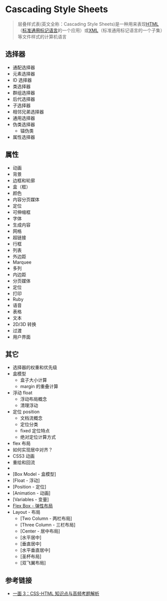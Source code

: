 # Cascading Style Sheets

> 层叠样式表(英文全称：Cascading Style Sheets)是一种用来表现[HTML](https://baike.baidu.com/item/HTML)（[标准通用标记语言](https://baike.baidu.com/item/%E6%A0%87%E5%87%86%E9%80%9A%E7%94%A8%E6%A0%87%E8%AE%B0%E8%AF%AD%E8%A8%80/6805073)的一个应用）或[XML](https://baike.baidu.com/item/XML)（标准通用标记语言的一个子集）等文件样式的计算机语言

## 选择器

- 通配选择器
- 元素选择器
- ID 选择器
- 类选择器
- 群组选择器
- 后代选择器
- 子选择器
- 相邻兄弟选择器
- 通用选择器 
- 伪类选择器
  - 锚伪类
- 属性选择器

## 属性

- 动画
- 背景
- 边框和轮廓
- 盒（框）
- 颜色
- 内容分页媒体
- 定位
- 可伸缩框
- 字体
- 生成内容
- 网格
- 超链接
- 行框
- 列表
- 外边距
- Marquee
- 多列
- 内边距
- 分页媒体
- 定位
- 打印
- Ruby
- 语音
- 表格
- 文本
- 2D/3D 转换
- 过渡
- 用户界面

## 其它

- 选择器的权重和优先级
- 盒模型
  - 盒子大小计算
  - margin 的重叠计算
- 浮动 float
  - 浮动布局概念
  - 清理浮动
- 定位 position
  - 文档流概念
  - 定位分类
  - fixed 定位特点
  - 绝对定位计算方式
- flex 布局
- 如何实现居中对齐？
- CSS3 动画
- 重绘和回流
- 
- [Box Model - 盒模型]
- [Float - 浮动]
- [Position - 定位]
- [Animation - 动画]
- [Variables - 变量]
- [Flex Box - 弹性布局](./Flex_Box.md)
- Layout - 布局
  - [Two Column - 两栏布局]
  - [Three Column - 三栏布局]
  - [Center - 居中布局]
  - [水平居中]
  - [垂直居中]
  - [水平垂直居中]
  - [圣杯布局]
  - [双飞翼布局]

## 参考链接

- [一面 3：CSS-HTML 知识点与高频考题解析](https://juejin.im/post/5e76cfd0e51d4527286493f8)
